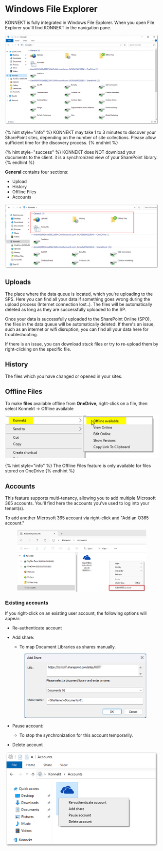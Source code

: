 # Windows File Explorer

KONNEKT is fully integrated in Windows File Explorer. When you open File Explorer you'll find  KONNEKT in the navigation pane.

![](<../../.gitbook/assets/2022-07-21 13_45_30-Windows Sandbox.png>)

{% hint style="info" %}
KONNEKT may take 1 to 3 minutes to discover your SharePoint sites, depending on the number of site collections. Please allow sufficient time for the discovery process.
{% endhint %}

{% hint style="success" %}
KONNEKT does NOT download your documents to the client. it is a synchronized view of your SharePoint library.
{% endhint %}

**General** contains four sections:&#x20;

* Upload
* History
* Offline Files
* Accounts

![](<../../.gitbook/assets/2022-07-21 13_42_21-Windows Sandbox (1).png>)

## **Uploads**

The place where the data queue is located, which you're uploading to the SPS. Here you can find all your data if something goes wrong during the upload process (Internet connection lost..). The files will be automatically deleted as long as they are successfully uploaded to the SP.

Once your data is successfully uploaded to the SharePoint Online (SPO), the files in the data queue will be automatically deleted. If there's an issue, such as an internet or wifi disruption, you can find all your data here for troubleshooting.

If there is an issue, you can download stuck files or try to re-upload them by right-clicking on the specific file.

## **History**

The files which you have changed or opened in your sites.

## **Offline Files**

To make **files** available offline from **OneDrive**, right-click on a file, then select Konnekt -> Offline available

![](<../../.gitbook/assets/2021-05-21 17_03_26-OneDrive.png>)

{% hint style="info" %}
The Offline Files feature is only available for files stored on OneDrive
{% endhint %}

## **Accounts**

This feature supports multi-tenancy, allowing you to add multiple Microsoft 365 accounts. You'll find here the accounts you've used to log into your tenant(s).

To add another Microsoft 365 account via right-click and "Add an O365 account."&#x20;

<figure><img src="../.gitbook/assets/image.png" alt=""><figcaption></figcaption></figure>

### Existing accounts

If you right-click on an existing user account, the following options will appear:

* Re-authenticate account
*   Add share:&#x20;

    * To map Document Libraries as shares manually.

    <figure><img src="../.gitbook/assets/image (6).png" alt=""><figcaption></figcaption></figure>
* Pause account:&#x20;
  * To stop the synchronization for this account temporarily.
* Delete account

![](<../../.gitbook/assets/2022-07-21 13_29_24-Windows.png>)
